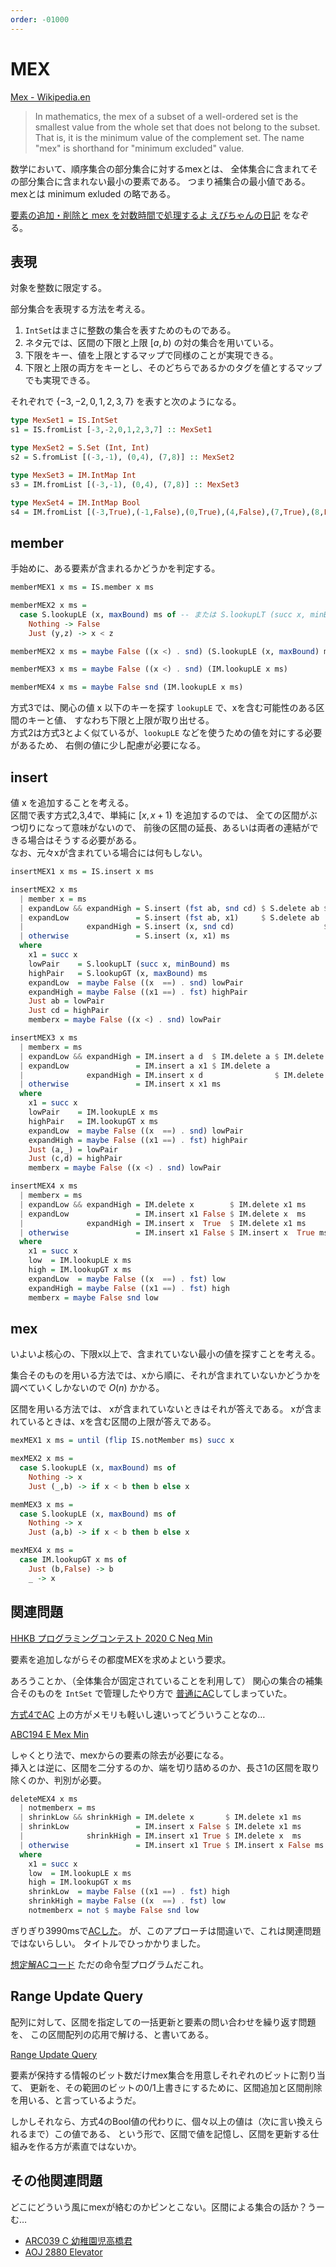 ```yaml
---
order: -01000
---
```


# MEX

[Mex - Wikipedia.en](https://en.wikipedia.org/wiki/Mex_(mathematics))

> In mathematics, the mex of a subset of a well-ordered set is the smallest value from the whole set that does not belong to the subset. That is, it is the minimum value of the complement set. The name "mex" is shorthand for "minimum excluded" value.

数学において、順序集合の部分集合に対するmexとは、
全体集合に含まれてその部分集合に含まれない最小の要素である。
つまり補集合の最小値である。
mexとは minimum exluded の略である。

[要素の追加・削除と mex を対数時間で処理するよ えびちゃんの日記](https://rsk0315.hatenablog.com/entry/2020/10/11/125049) をなぞる。

## 表現

対象を整数に限定する。

部分集合を表現する方法を考える。

1. `IntSet`はまさに整数の集合を表すためのものである。
2. ネタ元では、区間の下限と上限 $[a,b)$ の対の集合を用いている。
3. 下限をキー、値を上限とするマップで同様のことが実現できる。
4. 下限と上限の両方をキーとし、そのどちらであるかのタグを値とするマップでも実現できる。

それぞれで $\{-3,-2,0,1,2,3,7\}$ を表すと次のようになる。

```haskell
type MexSet1 = IS.IntSet
s1 = IS.fromList [-3,-2,0,1,2,3,7] :: MexSet1

type MexSet2 = S.Set (Int, Int)
s2 = S.fromList [(-3,-1), (0,4), (7,8)] :: MexSet2

type MexSet3 = IM.IntMap Int
s3 = IM.fromList [(-3,-1), (0,4), (7,8)] :: MexSet3

type MexSet4 = IM.IntMap Bool
s4 = IM.fromList [(-3,True),(-1,False),(0,True),(4,False),(7,True),(8,False)] :: MexSet4
```

## member

手始めに、ある要素が含まれるかどうかを判定する。

```haskell
memberMEX1 x ms = IS.member x ms

memberMEX2 x ms =
  case S.lookupLE (x, maxBound) ms of -- または S.lookupLT (succ x, minBound)
    Nothing -> False
    Just (y,z) -> x < z

memberMEX2 x ms = maybe False ((x <) . snd) (S.lookupLE (x, maxBound) ms)

memberMEX3 x ms = maybe False ((x <) . snd) (IM.lookupLE x ms)

memberMEX4 x ms = maybe False snd (IM.lookupLE x ms)
```

方式3では、関心の値 x 以下のキーを探す `lookupLE` で、xを含む可能性のある区間のキーと値、
すなわち下限と上限が取り出せる。  
方式2は方式3とよく似ているが、`lookupLE` などを使うための値を対にする必要があるため、
右側の値に少し配慮が必要になる。

<!--
方式2の古い説明

範囲 $[y,z)$ が $x$ を含むとは、 $y \le x \land x < z$ である。  
つまり、`x` を含む範囲らしいものを見つけ出すには、
左が`x`以下のものを探し出す必要がある。

例えば今 x=3 として、`lookupLE (3,3)` としたとする。
集合にある3を覆う範囲が `(2,7)` ならば `(2,7) < (3,3)` で無事に見つかるが、
集合に入っている対が `(3,7)` だったときは `(3,7) > (3,3)` で `lookupLE` では見つけられない。
つまり、`lookupLE (3,maxBound)` のようにする必要がある。

あるいは、`lookupLT (4,3)` としてみる。
集合にある、左が4であるような要素は右は必ずそれより大きいので、誤検知することはなく、
左が3以下である要素をこれで確実に見つけ出せる。
-->

## insert

値 x を追加することを考える。  
区間で表す方式2,3,4で、単純に $[x,x+1)$ を追加するのでは、
全ての区間がぶつ切りになって意味がないので、
前後の区間の延長、あるいは両者の連結ができる場合はそうする必要がある。  
なお、元々xが含まれている場合には何もしない。

```haskell
insertMEX1 x ms = IS.insert x ms

insertMEX2 x ms
  | member x = ms
  | expandLow && expandHigh = S.insert (fst ab, snd cd) $ S.delete ab $ S.delete cd ms
  | expandLow               = S.insert (fst ab, x1)     $ S.delete ab               ms
  |              expandHigh = S.insert (x, snd cd)                    $ S.delete cd ms
  | otherwise               = S.insert (x, x1) ms
  where
    x1 = succ x
    lowPair    = S.lookupLT (succ x, minBound) ms
    highPair   = S.lookupGT (x, maxBound) ms
    expandLow  = maybe False ((x  ==) . snd) lowPair
    expandHigh = maybe False ((x1 ==) . fst) highPair
    Just ab = lowPair
    Just cd = highPair
    memberx = maybe False ((x <) . snd) lowPair

insertMEX3 x ms
  | memberx = ms
  | expandLow && expandHigh = IM.insert a d  $ IM.delete a $ IM.delete c ms
  | expandLow               = IM.insert a x1 $ IM.delete a               ms
  |              expandHigh = IM.insert x d                $ IM.delete c ms
  | otherwise               = IM.insert x x1 ms
  where
    x1 = succ x
    lowPair    = IM.lookupLE x ms
    highPair   = IM.lookupGT x ms
    expandLow  = maybe False ((x  ==) . snd) lowPair
    expandHigh = maybe False ((x1 ==) . fst) highPair
    Just (a,_) = lowPair
    Just (c,d) = highPair
    memberx = maybe False ((x <) . snd) lowPair

insertMEX4 x ms
  | memberx = ms
  | expandLow && expandHigh = IM.delete x        $ IM.delete x1 ms
  | expandLow               = IM.insert x1 False $ IM.delete x  ms
  |              expandHigh = IM.insert x  True  $ IM.delete x1 ms
  | otherwise               = IM.insert x1 False $ IM.insert x  True ms
  where
    x1 = succ x
    low  = IM.lookupLE x ms
    high = IM.lookupGT x ms
    expandLow  = maybe False ((x  ==) . fst) low
    expandHigh = maybe False ((x1 ==) . fst) high
    memberx = maybe False snd low
```

## mex

いよいよ核心の、下限x以上で、含まれていない最小の値を探すことを考える。

集合そのものを用いる方法では、xから順に、それが含まれていないかどうかを調べていくしかないので $O(n)$ かかる。

区間を用いる方法では、
xが含まれていないときはそれが答えである。
xが含まれているときは、xを含む区間の上限が答えである。

```haskell
mexMEX1 x ms = until (flip IS.notMember ms) succ x

mexMEX2 x ms =
  case S.lookupLE (x, maxBound) ms of
    Nothing -> x
    Just (_,b) -> if x < b then b else x

memMEX3 x ms =
  case S.lookupLE (x, maxBound) ms of
    Nothing -> x
    Just (a,b) -> if x < b then b else x

mexMEX4 x ms =
  case IM.lookupGT x ms of
    Just (b,False) -> b
    _ -> x
```

## 関連問題

[HHKB プログラミングコンテスト 2020 C Neq Min](https://atcoder.jp/contests/hhkb2020/tasks/hhkb2020_c)

要素を追加しながらその都度MEXを求めよという要求。

あろうことか、（全体集合が固定されていることを利用して）
関心の集合の補集合そのものを `IntSet` で管理したやり方で
[普通にAC](https://atcoder.jp/contests/hhkb2020/submissions/19442398)してしまっていた。

[方式4でAC](https://atcoder.jp/contests/hhkb2020/submissions/29931978)
上の方がメモリも軽いし速いってどういうことなの…

[ABC194 E Mex Min](https://atcoder.jp/contests/abc194/tasks/abc194_e)

しゃくとり法で、mexからの要素の除去が必要になる。  
挿入とは逆に、区間を二分するのか、端を切り詰めるのか、長さ1の区間を取り除くのか、判別が必要。

```haskell
deleteMEX4 x ms
  | notmemberx = ms
  | shrinkLow && shrinkHigh = IM.delete x       $ IM.delete x1 ms
  | shrinkLow               = IM.insert x False $ IM.delete x1 ms
  |              shrinkHigh = IM.insert x1 True $ IM.delete x  ms
  | otherwise               = IM.insert x1 True $ IM.insert x False ms
  where
    x1 = succ x
    low  = IM.lookupLE x ms
    high = IM.lookupGT x ms
    shrinkLow  = maybe False ((x1 ==) . fst) high
    shrinkHigh = maybe False ((x  ==) . fst) low
    notmemberx = not $ maybe False snd low
```

ぎりぎり3990msで[ACした](https://atcoder.jp/contests/abc194/submissions/29933199)。
が、このアプローチは間違いで、これは関連問題ではないらしい。
タイトルでひっかかりました。

[想定解ACコード](https://atcoder.jp/contests/abc194/submissions/29934180) ただの命令型プログラムだこれ。

## Range Update Query

配列に対して、区間を指定しての一括更新と要素の問い合わせを繰り返す問題を、
この区間配列の応用で解ける、と書いてある。

[Range Update Query](https://judge.u-aizu.ac.jp/onlinejudge/description.jsp?id=DSL_2_D&lang=ja)

要素が保持する情報のビット数だけmex集合を用意しそれぞれのビットに割り当て、
更新を、その範囲のビットの0/1上書きにするために、区間追加と区間削除を用いる、と言っているようだ。

しかしそれなら、方式4のBool値の代わりに、個々以上の値は（次に言い換えられるまで）この値である、
という形で、区間で値を記憶し、区間を更新する仕組みを作る方が素直ではないか。

## その他関連問題

どこにどういう風にmexが絡むのかピンとこない。区間による集合の話か？うーむ…

- [ARC039 C 幼稚園児高橋君](https://atcoder.jp/contests/arc039/tasks/arc039_c)
- [AOJ 2880 Elevator](http://judge.u-aizu.ac.jp/onlinejudge/description.jsp?id=2880)
